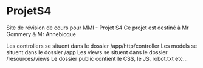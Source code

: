 # ProjetS4
Site de révision de cours pour MMI - Projet S4
Ce projet est destiné à Mr Gommery & Mr Annebicque

Les controllers se situent dans le dossier /app/http/controller
Les models se situent dans le dossier /app
Les views se situent dans le dossier /resources/views
Le dossier public contient le CSS, le JS, robot.txt etc...
